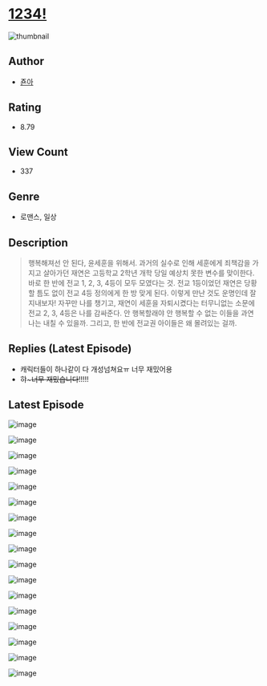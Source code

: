 # [1234!](https://comic.naver.com/challenge/list?titleId=810641)
![thumbnail](https://image-comic.pstatic.net/user_contents_data/challenge_comic/2023/05/24/367002/upload_7076062331611276388_480x623.jpeg)

## Author
- [죤아](https://comic.naver.com/artistTitle?id=367002)

## Rating
- 8.79

## View Count
- 337

## Genre
- 로맨스, 일상

## Description
> 행복해져선 안 된다, 윤세훈을 위해서. 과거의 실수로 인해 세훈에게 죄책감을 가지고 살아가던 재연은 고등학교 2학년 개학 당일 예상치 못한 변수를 맞이한다. 바로 한 반에 전교 1, 2, 3, 4등이 모두 모였다는 것. 전교 1등이었던 재연은 당황할 틈도 없이 전교 4등 정의에게 한 방 맞게 된다. 이렇게 만난 것도 운명인데 잘 지내보자! 자꾸만 나를 챙기고, 재연이 세훈을 자퇴시켰다는 터무니없는 소문에 전교 2, 3, 4등은 나를 감싸준다. 안 행복할래야 안 행복할 수 없는 이들을 과연 나는 내칠 수 있을까. 그리고, 한 반에 전교권 아이들은 왜 몰려있는 걸까.

## Replies (Latest Episode)
- 캐릭터들이 하나같이 다 개성넘쳐요ㅠ 너무 재밌어용
- 햐~~~너무 재밌습니다~~!!!!!

## Latest Episode
![image](https://image-comic.pstatic.net/user_contents_data/challenge_comic/2023/05/24/367002/upload_7219613495958190133.jpeg)

![image](https://image-comic.pstatic.net/user_contents_data/challenge_comic/2023/05/24/367002/upload_4063203869363418162.jpeg)

![image](https://image-comic.pstatic.net/user_contents_data/challenge_comic/2023/05/24/367002/upload_7075265400465930544.jpeg)

![image](https://image-comic.pstatic.net/user_contents_data/challenge_comic/2023/05/24/367002/upload_7365414415714641252.jpeg)

![image](https://image-comic.pstatic.net/user_contents_data/challenge_comic/2023/05/24/367002/upload_7233173738540578659.jpeg)

![image](https://image-comic.pstatic.net/user_contents_data/challenge_comic/2023/05/24/367002/upload_3702863109777864290.jpeg)

![image](https://image-comic.pstatic.net/user_contents_data/challenge_comic/2023/05/24/367002/upload_3559304072775491939.jpeg)

![image](https://image-comic.pstatic.net/user_contents_data/challenge_comic/2023/05/24/367002/upload_7161113959116006961.jpeg)

![image](https://image-comic.pstatic.net/user_contents_data/challenge_comic/2023/05/24/367002/upload_3702579229586108725.jpeg)

![image](https://image-comic.pstatic.net/user_contents_data/challenge_comic/2023/05/24/367002/upload_7148393923157767012.jpeg)

![image](https://image-comic.pstatic.net/user_contents_data/challenge_comic/2023/05/24/367002/upload_3906090254837756976.jpeg)

![image](https://image-comic.pstatic.net/user_contents_data/challenge_comic/2023/05/24/367002/upload_3472382400085242721.jpeg)

![image](https://image-comic.pstatic.net/user_contents_data/challenge_comic/2023/05/24/367002/upload_7365132752634603064.jpeg)

![image](https://image-comic.pstatic.net/user_contents_data/challenge_comic/2023/05/24/367002/upload_7291667769969816370.jpeg)

![image](https://image-comic.pstatic.net/user_contents_data/challenge_comic/2023/05/24/367002/upload_3689634710082118194.jpeg)

![image](https://image-comic.pstatic.net/user_contents_data/challenge_comic/2023/05/24/367002/upload_3847308155536500273.jpeg)

![image](https://image-comic.pstatic.net/user_contents_data/challenge_comic/2023/05/24/367002/upload_7233683938494197810.jpeg)
